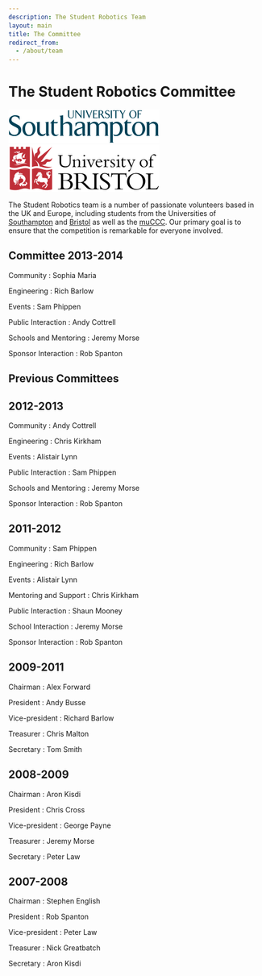 ```yaml
---
description: The Student Robotics Team
layout: main
title: The Committee
redirect_from:
  - /about/team
---
```

The Student Robotics Committee
==============================

[<img class="right" src="/images/content/uos-logo.png" alt="University of Southampton Logo">](http://southampton.ac.uk)
[<img class="right" src="/images/content/uob-logo.png" alt="University of Bristol Logo">](http://bristol.ac.uk)

The Student Robotics team is a number of passionate volunteers based in the UK
and Europe, including students from the Universities of [Southampton](http://southampton.ac.uk)
and [Bristol](http://bristol.ac.uk) as well as the [muCCC](http://muc.ccc.de/).
Our primary goal is to ensure that the competition is remarkable for everyone involved.

Committee 2013-2014
-------------------

Community
  : Sophia Maria

Engineering
  : Rich Barlow

Events
  : Sam Phippen

Public Interaction
  : Andy Cottrell

Schools and Mentoring
  : Jeremy Morse

Sponsor Interaction
  : Rob Spanton


Previous Committees
-------------------

2012-2013
-------------------

Community
  : Andy Cottrell

Engineering
  : Chris Kirkham

Events
  : Alistair Lynn

Public Interaction
  : Sam Phippen

Schools and Mentoring
  : Jeremy Morse

Sponsor Interaction
  : Rob Spanton

2011-2012
-------------------

Community
  : Sam Phippen

Engineering
  : Rich Barlow

Events
  : Alistair Lynn

Mentoring and Support
  : Chris Kirkham

Public Interaction
  : Shaun Mooney

School Interaction
  : Jeremy Morse

Sponsor Interaction
  : Rob Spanton

2009-2011
---------

Chairman
  : Alex Forward

President
  : Andy Busse

Vice-president
  : Richard Barlow

Treasurer
  : Chris Malton

Secretary
  : Tom Smith

2008-2009
---------

Chairman
  : Aron Kisdi

President
  : Chris Cross

Vice-president
  : George Payne

Treasurer
  : Jeremy Morse

Secretary
  : Peter Law

2007-2008
---------

Chairman
  : Stephen English

President
  : Rob Spanton

Vice-president
  : Peter Law

Treasurer
  : Nick Greatbatch

Secretary
  : Aron Kisdi
